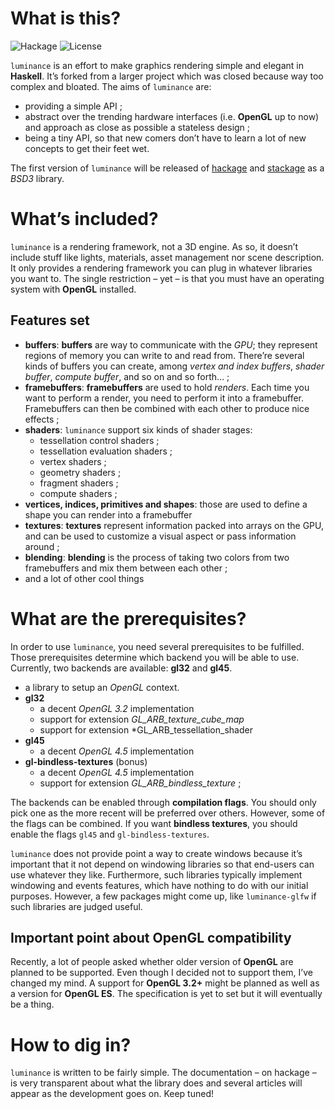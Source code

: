 # What is this?

![Hackage](https://img.shields.io/badge/hackage-0.6.0.1-orange.svg?style=flat)
![License](https://img.shields.io/badge/license-BSD3-blue.svg?style=flat)

`luminance` is an effort to make graphics rendering simple and elegant in **Haskell**. It’s forked
from a larger project which was closed because way too complex and bloated. The aims of `luminance`
are:

  - providing a simple API ;
  - abstract over the trending hardware interfaces (i.e. **OpenGL** up to now) and approach
    as close as possible a stateless design ;
  - being a tiny API, so that new comers don’t have to learn a lot of new concepts to get
    their feet wet.

The first version of `luminance` will be released of [hackage](https://hackage.haskell.org) and
[stackage](https://www.stackage.org) as a *BSD3* library.

# What’s included?

`luminance` is a rendering framework, not a 3D engine. As so, it doesn’t include stuff like
lights, materials, asset management nor scene description. It only provides a rendering framework
you can plug in whatever libraries you want to. The single restriction – yet – is that you must have
an operating system with **OpenGL** installed.

## Features set

- **buffers**: **buffers** are way to communicate with the *GPU*; they represent regions of memory
  you can write to and read from. There’re several kinds of buffers you can create, among *vertex
  and index buffers*, *shader buffer*, *compute buffer*, and so on and so forth… ;
- **framebuffers**: **framebuffers** are used to hold *renders*. Each time you want to perform a
  render, you need to perform it into a framebuffer. Framebuffers can then be combined with each
  other to produce nice effects ;
- **shaders**: `luminance` support six kinds of shader stages:
  + tessellation control shaders ;
  + tessellation evaluation shaders ;
  + vertex shaders ;
  + geometry shaders ;
  + fragment shaders ;
  + compute shaders ;
- **vertices, indices, primitives and shapes**: those are used to define a shape you can render into
  a framebuffer
- **textures**: **textures** represent information packed into arrays on the GPU, and can be used
  to customize a visual aspect or pass information around ;
- **blending**: **blending** is the process of taking two colors from two framebuffers and mix them
  between each other ;
- and a lot of other cool things

# What are the prerequisites?

In order to use `luminance`, you need several prerequisites to be fulfilled. Those prerequisites
determine which backend you will be able to use. Currently, two backends are available: **gl32**
and **gl45**.

- a library to setup an *OpenGL* context.
- **gl32**
  - a decent *OpenGL 3.2* implementation
  - support for extension *GL_ARB_texture_cube_map*
  - support for extension *GL_ARB_tessellation_shader
- **gl45**
  - a decent *OpenGL 4.5* implementation
- **gl-bindless-textures** (bonus)
  - a decent *OpenGL 4.5* implementation
  - support for extension *GL_ARB_bindless_texture* ;

The backends can be enabled through **compilation flags**. You should only pick one as the more
recent will be preferred over others. However, some of the flags can be combined. If you want
**bindless textures**, you should enable the flags `gl45` and `gl-bindless-textures`.

`luminance` does not provide point a way to create windows because it’s important that it not depend
on windowing libraries so that end-users can use whatever they like. Furthermore, such libraries
typically implement windowing and events features, which have nothing to do with our initial
purposes. However, a few packages might come up, like `luminance-glfw` if such libraries are judged
useful.

## Important point about OpenGL compatibility

Recently, a lot of people asked whether older version of **OpenGL** are planned to be supported.
Even though I decided not to support them, I’ve changed my mind. A support for **OpenGL 3.2+**
might be planned as well as a version for **OpenGL ES**. The specification is yet to set but it will
eventually be a thing.

# How to dig in?

`luminance` is written to be fairly simple. The documentation – on hackage – is very transparent
about what the library does and several articles will appear as the development goes on. Keep tuned!
